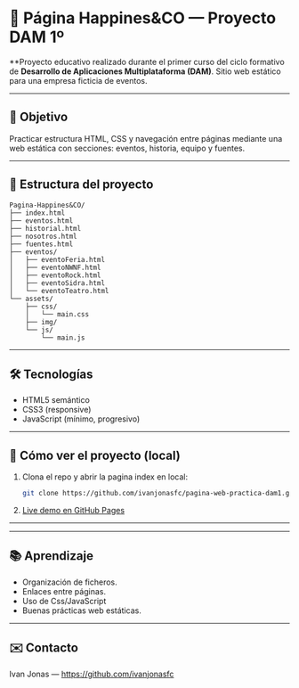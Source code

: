  
# 🎉 Página Happines&CO — Proyecto DAM 1º

**Proyecto educativo realizado durante el primer curso del ciclo formativo de **Desarrollo de Aplicaciones Multiplataforma (DAM)**. Sitio web estático para una empresa ficticia de eventos.



---

## 📌 Objetivo
Practicar estructura HTML, CSS y navegación entre páginas mediante una web estática con secciones: eventos, historia, equipo y fuentes.

---

## 📁 Estructura del proyecto
```
Pagina-Happines&CO/
├── index.html
├── eventos.html
├── historial.html
├── nosotros.html
├── fuentes.html
├── eventos/
│   ├── eventoFeria.html
│   ├── eventoNWNF.html
│   ├── eventoRock.html
│   ├── eventoSidra.html
│   └── eventoTeatro.html
└── assets/
    ├── css/
    │   └── main.css
    ├── img/
    └── js/
        └── main.js
```

---

## 🛠 Tecnologías
- HTML5 semántico
- CSS3 (responsive)
- JavaScript (mínimo, progresivo)

---

## 🚀 Cómo ver el proyecto (local)
1. Clona el repo y abrir la pagina index en local:
   ```bash
   git clone https://github.com/ivanjonasfc/pagina-web-practica-dam1.git
   
   ```
2. [Live demo en GitHub Pages](https://ivanjonasfc.github.io/pagina-web-practica-dam1/index.html)

---

---

## 📚 Aprendizaje
- Organización de ficheros.
- Enlaces entre páginas.
- Uso de Css/JavaScript
- Buenas prácticas web estáticas.

---

## ✉️ Contacto
Ivan Jonas — https://github.com/ivanjonasfc

 
